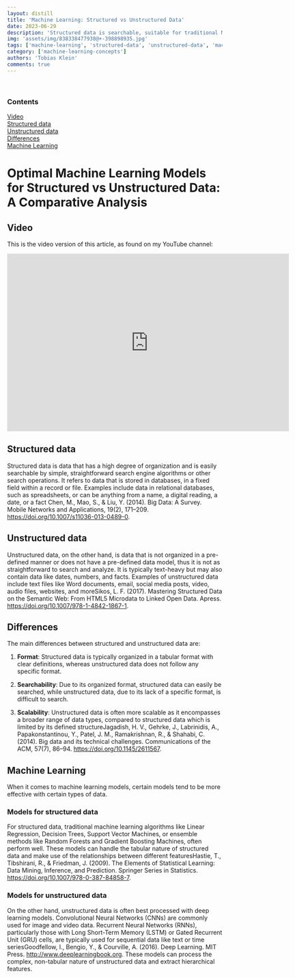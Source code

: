 ```yaml
---
layout: distill
title: 'Machine Learning: Structured vs Unstructured Data'
date: 2023-06-29
description: 'Structured data is searchable, suitable for traditional ML. Unstructured data suits deep learning models.'
img: 'assets/img/838338477938@+-398898935.jpg'
tags: ['machine-learning', 'structured-data', 'unstructured-data', 'machine-learning-models', 'comparison']
category: ['machine-learning-concepts']
authors: 'Tobias Klein'
comments: true
---
```

<br>

<d-contents>
  <nav class="l-text figcaption">
  <h3>Contents</h3>
    <div class="no-math"><a href="#video">Video</a></div>
    <div class="no-math"><a href="#structured-data">Structured data</a></div>
    <div class="no-math"><a href="#unstructured-data">Unstructured data</a></div>
    <div class="no-math"><a href="#differences">Differences</a></div>
    <div class="no-math"><a href="#machine-learning">Machine Learning</a></div>
  </nav>
</d-contents>

# Optimal Machine Learning Models for Structured vs Unstructured Data: A Comparative Analysis

## Video

This is the video version of this article, as found on my YouTube channel:

<iframe width="660" height="415" src="https://www.youtube.com/embed/0nWHOFsYxY4" title="YouTube video player" frameborder="0" allow="accelerometer; autoplay; clipboard-write; encrypted-media; gyroscope; picture-in-picture; web-share" allowfullscreen></iframe>
<br>

## Structured data

Structured data is data that has a high degree of organization and is easily searchable by simple, straightforward search engine algorithms or other search operations. It refers to data that is stored in databases, in a fixed field within a record or file. Examples include data in relational databases, such as spreadsheets, or can be anything from a name, a digital reading, a date, or a fact <d-footnote>Chen, M., Mao, S., & Liu, Y. (2014). Big Data: A Survey. Mobile Networks and Applications, 19(2), 171–209. https://doi.org/10.1007/s11036-013-0489-0</d-footnote>.

## Unstructured data

Unstructured data, on the other hand, is data that is not organized in a pre-defined manner or does not have a pre-defined data model, thus it is not as straightforward to search and analyze. It is typically text-heavy but may also contain data like dates, numbers, and facts. Examples of unstructured data include text files like Word documents, email, social media posts, video, audio files, websites, and more<d-footnote>Sikos, L. F. (2017). Mastering Structured Data on the Semantic Web: From HTML5 Microdata to Linked Open Data. Apress. https://doi.org/10.1007/978-1-4842-1867-1</d-footnote>.

## Differences

The main differences between structured and unstructured data are:

1. **Format**: Structured data is typically organized in a tabular format with clear definitions, whereas unstructured data does not follow any specific format.

2. **Searchability**: Due to its organized format, structured data can easily be searched, while unstructured data, due to its lack of a specific format, is difficult to search.

3. **Scalability**: Unstructured data is often more scalable as it encompasses a broader range of data types, compared to structured data which is limited by its defined structure<d-footnote>Jagadish, H. V., Gehrke, J., Labrinidis, A., Papakonstantinou, Y., Patel, J. M., Ramakrishnan, R., & Shahabi, C. (2014). Big data and its technical challenges. Communications of the ACM, 57(7), 86–94. https://doi.org/10.1145/2611567</d-footnote>.

## Machine Learning

When it comes to machine learning models, certain models tend to be more effective with certain types of data.

### Models for structured data
For structured data, traditional machine learning algorithms like Linear Regression, Decision Trees, Support Vector Machines, or ensemble methods like Random Forests and Gradient Boosting Machines, often perform well. These models can handle the tabular nature of structured data and make use of the relationships between different features<d-footnote>Hastie, T., Tibshirani, R., & Friedman, J. (2009). The Elements of Statistical Learning: Data Mining, Inference, and Prediction. Springer Series in Statistics. https://doi.org/10.1007/978-0-387-84858-7</d-footnote>.

### Models for unstructured data
On the other hand, unstructured data is often best processed with deep learning models. Convolutional Neural Networks (CNNs) are commonly used for image and video data. Recurrent Neural Networks (RNNs), particularly those with Long Short-Term Memory (LSTM) or Gated Recurrent Unit (GRU) cells, are typically used for sequential data like text or time series<d-footnote>Goodfellow, I., Bengio, Y., & Courville, A. (2016). Deep Learning. MIT Press. http://www.deeplearningbook.org</d-footnote>. These models can process the complex, non-tabular nature of unstructured data and extract hierarchical features.
<br><br><br><br>
